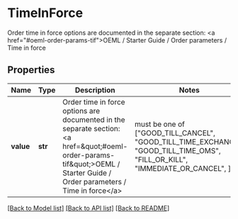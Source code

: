 # TimeInForce

Order time in force options are documented in the separate section: <a href=\"#oeml-order-params-tif\">OEML / Starter Guide / Order parameters / Time in force</a> 

## Properties
Name | Type | Description | Notes
------------ | ------------- | ------------- | -------------
**value** | **str** | Order time in force options are documented in the separate section: &lt;a href&#x3D;\&quot;#oeml-order-params-tif\&quot;&gt;OEML / Starter Guide / Order parameters / Time in force&lt;/a&gt;  |  must be one of ["GOOD_TILL_CANCEL", "GOOD_TILL_TIME_EXCHANGE", "GOOD_TILL_TIME_OMS", "FILL_OR_KILL", "IMMEDIATE_OR_CANCEL", ]

[[Back to Model list]](../README.md#documentation-for-models) [[Back to API list]](../README.md#documentation-for-api-endpoints) [[Back to README]](../README.md)


